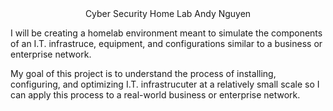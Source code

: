<div align="center">
  Cyber Security Home Lab Andy Nguyen
</div>

 I will be creating a homelab environment meant to simulate the components of an I.T. infrastruce, equipment, and configurations similar to a business or enterprise network. 

My goal of this project is to understand the process of installing, configuring, and optimizing I.T. infrastrucuter at a relatively small scale so I can apply this process to a real-world business or enterprise network.



